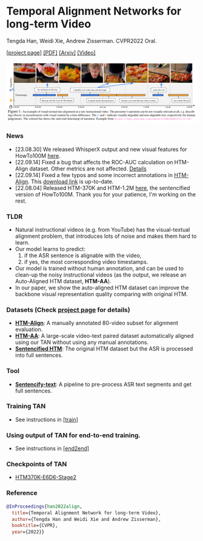 # Temporal Alignment Networks for long-term Video 

Tengda Han, Weidi Xie, Andrew Zisserman. CVPR2022 Oral.

[[project page]](https://www.robots.ox.ac.uk/~vgg/research/tan/)
[[PDF]](https://www.robots.ox.ac.uk/~vgg/publications/2022/Han22a/han22a.pdf)
[[Arxiv]](https://arxiv.org/abs/2204.02968)
[[Video]](https://youtu.be/77dcM9CyHCY)

<img src="TAN_teaser.png" width="800">

### News
* [23.08.30] We released WhisperX output and new visual features for HowTo100M [here](htm_zoo/).
* [22.09.14] Fixed a bug that affects the ROC-AUC calculation on HTM-Align dataset. Other metrics are not affected. [Details](htm_align#performance-on-htm-align)
* [22.09.14] Fixed a few typos and some incorrect annotations in [HTM-Align](htm_align/).
This [download link](http://www.robots.ox.ac.uk/~htd/tan/htm_align.json) is up-to-date.
* [22.08.04] Released HTM-370K and HTM-1.2M [here](https://www.robots.ox.ac.uk/~vgg/research/tan/index.html#htm-sentencify), 
the sentencified version of HowTo100M. Thank you for your patience, I'm working on the rest.

### TLDR

* Natural instructional videos (e.g. from YouTube) has the visual-textual alignment problem, that introduces lots of noise and makes them hard to learn.
* Our model learns to predict:
  1. if the ASR sentence is alignable with the video,
  2. if yes, the most corresponding video timestamps.
* Our model is trained without human annotation, and can be used to clean-up the 
noisy instructional videos (as the output, we release an Auto-Aligned HTM dataset, **HTM-AA**). 
* In our paper, we show the auto-aligned HTM dataset can improve the backbone visual representation quality comparing with original HTM.

### Datasets (Check [project page](https://www.robots.ox.ac.uk/~vgg/research/tan/index.html#dataset-summary) for details)
* [**HTM-Align**](htm_align/): A manually annotated 80-video subset for alignment evaluation.
* [**HTM-AA**](htm_aa/): A large-scale video-text paired dataset automatically aligned using our TAN without using any manual annotations.
* [**Sentencified HTM**](https://www.robots.ox.ac.uk/~vgg/research/tan/index.html#htm-sentencify): The original HTM dataset but the ASR is processed into full sentences.

### Tool
* [**Sentencify-text**](sentencify_text/): A pipeline to pre-process ASR text segments and get full sentences.

### Training TAN

* See instructions in [[train]](./train/)
### Using output of TAN for end-to-end training.
* See instructions in [[end2end]](./end2end/)

### Checkpoints of TAN
* [HTM370K-E6D6-Stage2](https://www.robots.ox.ac.uk/~htd/tan/cotrain_word2vec_htm-370k_len64_e6d6.pth.tar)

### Reference
```bibtex
@InProceedings{han2022align,
  title={Temporal Alignment Network for long-term Video},  
  author={Tengda Han and Weidi Xie and Andrew Zisserman},  
  booktitle={CVPR},  
  year={2022}}
```




